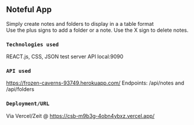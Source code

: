 ## Noteful App
Simply create notes and folders to display in a a table format  
Use the plus signs to add a folder or a note.
Use the X sign to delete notes.

### `Technologies used`
REACT.js, CSS, JSON test server API local:9090

### `API used`

https://frozen-caverns-93749.herokuapp.com/
Endpoints: /api/notes and /api/folders

### `Deployment/URL`
Via Vercel/Zeit @ https://csb-m9b3g-4obn4ybxz.vercel.app/

